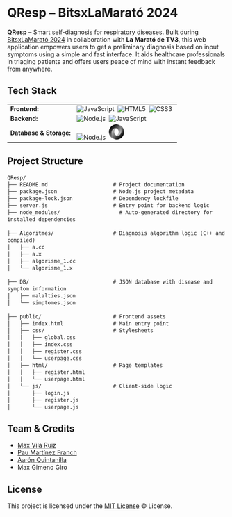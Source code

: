 # QResp – BitsxLaMarató 2024

**QResp** – Smart self-diagnosis for respiratory diseases.
Built during [BitsxLaMarató 2024](https://www.ccma.cat/tv3/marato/) in collaboration with **La Marató de TV3**, this web application empowers users to get a preliminary diagnosis based on input symptoms using a simple and fast interface. It aids healthcare professionals in triaging patients and offers users peace of mind with instant feedback from anywhere.


## Tech Stack

<table>
        <tr>
          <td><strong>Frontend:</strong></td>
          <td align="center">
            <img src="https://cdn.jsdelivr.net/gh/devicons/devicon/icons/javascript/javascript-original.svg" width="35" title="JavaScript"/>&nbsp;
            <img src="https://cdn.jsdelivr.net/gh/devicons/devicon/icons/html5/html5-original.svg" width="35" title="HTML5"/>&nbsp;
            <img src="https://cdn.jsdelivr.net/gh/devicons/devicon/icons/css3/css3-original.svg" width="35" title="CSS3"/>&nbsp;
          </td>
        </tr>
<tr>
            <td><strong>Backend:</strong></td>
            <td>
                <img src="https://cdn.jsdelivr.net/gh/devicons/devicon/icons/nodejs/nodejs-original.svg" width="35" title="Node.js"/>&nbsp;
                <img src="https://cdn.jsdelivr.net/gh/devicons/devicon/icons/javascript/javascript-original.svg" width="35" title="JavaScript"/>&nbsp;
            </td>
        </tr>
<tr>
            <td><strong>Database & Storage:</strong></td>
            <td>
                <img src="https://cdn.jsdelivr.net/gh/devicons/devicon/icons/nodejs/nodejs-original.svg" width="35" title="Node.js"/>&nbsp;
                <img src="https://raw.githubusercontent.com/github/explore/main/topics/json/json.png" width="35" title="JSON"/>&nbsp;
            </td>
        </tr>
      </table>


## Project Structure

```
QResp/
├── README.md                     # Project documentation
├── package.json                  # Node.js project metadata
├── package-lock.json             # Dependency lockfile
├── server.js                     # Entry point for backend logic
├── node_modules/                   # Auto-generated directory for installed dependencies

├── Algoritmes/                   # Diagnosis algorithm logic (C++ and compiled)
│   ├── a.cc
│   ├── a.x
│   ├── algorisme_1.cc
│   └── algorisme_1.x

├── DB/                           # JSON database with disease and symptom information
│   ├── malalties.json
│   └── simptomes.json

├── public/                       # Frontend assets
│   ├── index.html                # Main entry point
│   ├── css/                      # Stylesheets
│   │   ├── global.css
│   │   ├── index.css
│   │   ├── register.css
│   │   └── userpage.css
│   ├── html/                     # Page templates
│   │   ├── register.html
│   │   └── userpage.html
│   └── js/                       # Client-side logic
│       ├── login.js
│       ├── register.js
│       └── userpage.js
```


## Team & Credits

- [Max Vilà Ruiz](https://github.com/MaxVilaRuiz)
- [Pau Martínez Franch](https://github.com/taopaipau)
- [Aarón Quintanilla](https://github.com/aaronqintanilla)
- Max Gimeno Giro


## License

This project is licensed under the [MIT License](https://choosealicense.com/licenses/mit/) © License.